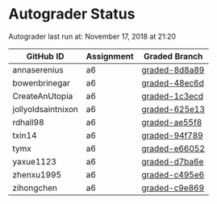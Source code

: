 # Autograder Status
Autograder last run at: November 17, 2018 at 21:20

| GitHub ID | Assignment | Graded Branch |
|-----------|------------|---------------|
| annaserenius | a6 | [graded-8d8a89](https://github.com/Fall2018COMP401-001/a6-annaserenius/tree/graded-8d8a89) | 
| bowenbrinegar | a6 | [graded-48ec6d](https://github.com/Fall2018COMP401-001/a6-bowenbrinegar/tree/graded-48ec6d) | 
| CreateAnUtopia | a6 | [graded-1c3ecd](https://github.com/Fall2018COMP401-001/a6-CreateAnUtopia/tree/graded-1c3ecd) | 
| jollyoldsaintnixon | a6 | [graded-625e13](https://github.com/Fall2018COMP401-001/a6-jollyoldsaintnixon/tree/graded-625e13) | 
| rdhall98 | a6 | [graded-ae55f8](https://github.com/Fall2018COMP401-001/a6-rdhall98/tree/graded-ae55f8) | 
| txin14 | a6 | [graded-94f789](https://github.com/Fall2018COMP401-001/a6-txin14/tree/graded-94f789) | 
| tymx | a6 | [graded-e66052](https://github.com/Fall2018COMP401-001/a6-tymx/tree/graded-e66052) | 
| yaxue1123 | a6 | [graded-d7ba6e](https://github.com/Fall2018COMP401-001/a6-yaxue1123/tree/graded-d7ba6e) | 
| zhenxu1995 | a6 | [graded-c495e6](https://github.com/Fall2018COMP401-001/a6-zhenxu1995/tree/graded-c495e6) | 
| zihongchen | a6 | [graded-c9e869](https://github.com/Fall2018COMP401-001/a6-zihongchen/tree/graded-c9e869) | 
